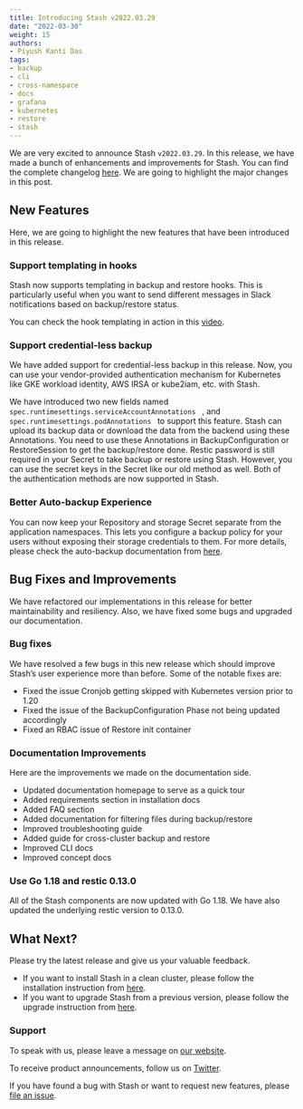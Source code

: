 ```yaml
---
title: Introducing Stash v2022.03.29
date: "2022-03-30"
weight: 15
authors:
- Piyush Kanti Das
tags:
- backup
- cli
- cross-namespace
- docs
- grafana
- kubernetes
- restore
- stash
---
```


We are very excited to announce Stash `v2022.03.29`.  In this release, we have made a bunch of enhancements and improvements for Stash. You can find the complete changelog [here](https://github.com/stashed/CHANGELOG/blob/master/releases/v2022.03.29/README.md). We are going to highlight the major changes in this post.

## New Features

Here, we are going to highlight the new features that have been introduced in this release.

### Support templating in hooks

Stash now supports templating in backup and restore hooks. This is particularly useful when you want to send different messages in Slack notifications based on backup/restore status.

You can check the hook templating in action in this [video](https://youtu.be/MREdcm9S8Xg).

### Support credential-less backup

We have added support for credential-less backup in this release. Now, you can use your vendor-provided authentication mechanism for Kubernetes like GKE workload identity, AWS IRSA or kube2iam, etc. with Stash.

We have introduced two new fields named `spec.runtimesettings.serviceAccountAnnotations ` , and `spec.runtimesettings.podAnnotations ` to support this feature. Stash can upload its backup data or download the data from the backend using these Annotations. You need to use these Annotations in BackupConfiguration or RestoreSession to get the backup/restore done.
Restic password is still required in your Secret to take backup or restore using Stash. However, you can use the secret keys in the Secret like our old method as well. Both of the authentication methods are now supported in Stash.


### Better Auto-backup Experience

You can now keep your Repository and storage Secret separate from the application namespaces. This lets you configure a backup policy for your users without exposing their storage credentials to them. For more details, please check the auto-backup documentation from [here](https://stash.run/docs/latest/guides/auto-backup/overview/).

## Bug Fixes and Improvements

We have refactored our implementations in this release for better maintainability and resiliency. Also, we have fixed some bugs and upgraded our documentation.

### Bug fixes

We have resolved a few bugs in this new release which should improve Stash’s user experience more than before. Some of the notable fixes are:
- Fixed the issue Cronjob getting skipped with Kubernetes version prior to 1.20
- Fixed the issue of the  BackupConfiguration Phase not being updated accordingly
- Fixed an RBAC issue of Restore init container

### Documentation Improvements

Here are the improvements we made on the documentation side.
- Updated documentation homepage to serve as a quick tour
- Added requirements section in installation docs
- Added FAQ section
- Added documentation for filtering files during backup/restore
- Improved troubleshooting guide
- Added guide for cross-cluster backup and restore
- Improved CLI docs
- Improved concept docs

### Use Go 1.18 and restic 0.13.0

All of the Stash components are now updated with Go 1.18. We have also updated the underlying restic version to 0.13.0.


## What Next?

Please try the latest release and give us your valuable feedback.

- If you want to install Stash in a clean cluster, please follow the installation instruction from [here](https://stash.run/docs/v2022.03.29/setup/).
- If you want to upgrade Stash from a previous version, please follow the upgrade instruction from [here](https://stash.run/docs/v2022.03.29/setup/upgrade/).

### Support

To speak with us, please leave a message on [our website](https://appscode.com/contact/).

To receive product announcements, follow us on [Twitter](https://twitter.com/KubeStash).

If you have found a bug with Stash or want to request new features, please [file an issue](https://github.com/stashed/project/issues/new).
